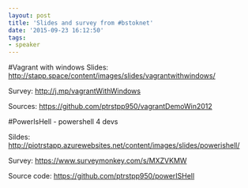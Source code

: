 ```yaml
---
layout: post
title: 'Slides and survey from #bstoknet'
date: '2015-09-23 16:12:50'
tags:
- speaker
---
```


#Vagrant with windows
Slides: http://stapp.space/content/images/slides/vagrantwithwindows/ 

Survey: http://j.mp/vagrantWithWindows

Sources: https://github.com/ptrstpp950/vagrantDemoWin2012 

#PowerIsHell - powershell 4 devs

Sildes: http://piotrstapp.azurewebsites.net/content/images/slides/powerishell/ 

Survey: https://www.surveymonkey.com/s/MXZVKMW

Source code: https://github.com/ptrstpp950/powerISHell
